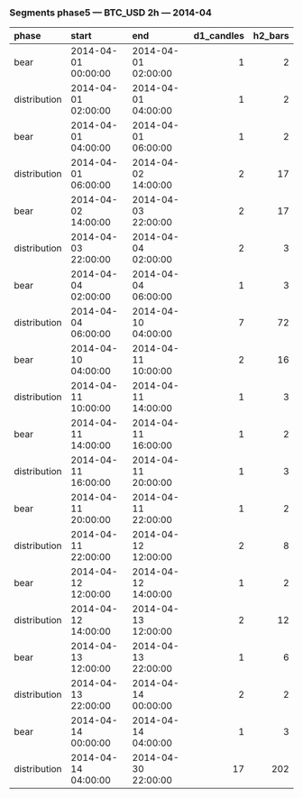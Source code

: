 ### Segments phase5 — BTC_USD 2h — 2014-04

| phase        | start               | end                 |   d1_candles |   h2_bars |
|:-------------|:--------------------|:--------------------|-------------:|----------:|
| bear         | 2014-04-01 00:00:00 | 2014-04-01 02:00:00 |            1 |         2 |
| distribution | 2014-04-01 02:00:00 | 2014-04-01 04:00:00 |            1 |         2 |
| bear         | 2014-04-01 04:00:00 | 2014-04-01 06:00:00 |            1 |         2 |
| distribution | 2014-04-01 06:00:00 | 2014-04-02 14:00:00 |            2 |        17 |
| bear         | 2014-04-02 14:00:00 | 2014-04-03 22:00:00 |            2 |        17 |
| distribution | 2014-04-03 22:00:00 | 2014-04-04 02:00:00 |            2 |         3 |
| bear         | 2014-04-04 02:00:00 | 2014-04-04 06:00:00 |            1 |         3 |
| distribution | 2014-04-04 06:00:00 | 2014-04-10 04:00:00 |            7 |        72 |
| bear         | 2014-04-10 04:00:00 | 2014-04-11 10:00:00 |            2 |        16 |
| distribution | 2014-04-11 10:00:00 | 2014-04-11 14:00:00 |            1 |         3 |
| bear         | 2014-04-11 14:00:00 | 2014-04-11 16:00:00 |            1 |         2 |
| distribution | 2014-04-11 16:00:00 | 2014-04-11 20:00:00 |            1 |         3 |
| bear         | 2014-04-11 20:00:00 | 2014-04-11 22:00:00 |            1 |         2 |
| distribution | 2014-04-11 22:00:00 | 2014-04-12 12:00:00 |            2 |         8 |
| bear         | 2014-04-12 12:00:00 | 2014-04-12 14:00:00 |            1 |         2 |
| distribution | 2014-04-12 14:00:00 | 2014-04-13 12:00:00 |            2 |        12 |
| bear         | 2014-04-13 12:00:00 | 2014-04-13 22:00:00 |            1 |         6 |
| distribution | 2014-04-13 22:00:00 | 2014-04-14 00:00:00 |            2 |         2 |
| bear         | 2014-04-14 00:00:00 | 2014-04-14 04:00:00 |            1 |         3 |
| distribution | 2014-04-14 04:00:00 | 2014-04-30 22:00:00 |           17 |       202 |